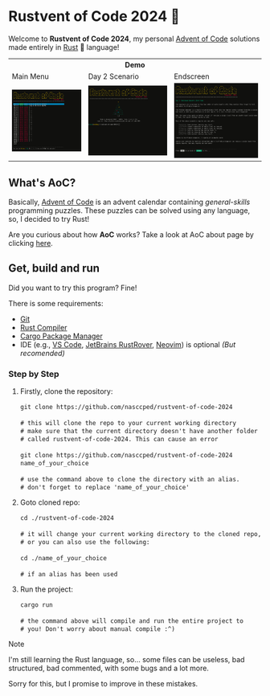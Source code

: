 Rustvent of Code 2024 🎄
========================

Welcome to **Rustvent of Code 2024**, my personal
[Advent of Code][advent-of-code-link] solutions made entirely in
[Rust][rustlang-link] 🦀 language!

<table>
<tr>
   <th colspan="3">Demo</th>
<tr>
<tr>
   <td>Main Menu</td>
   <td>Day 2 Scenario</td>
   <td>Endscreen</td>
</tr>

<tr>
   <td><img src="./images/main-menu.png"></td>
   <td><img src="./images/end-screen.png"></td>
   <td><img src="./images/day2-p2.png"></td>
</tr>
</table>


## What's AoC?

Basically, [Advent of Code][advent-of-code-link] is an advent
calendar containing _general-skills_ programming puzzles. These
puzzles can be solved using any language, so, I decided to try Rust!

Are you curious about how **AoC** works? Take a look at AoC about
page by clicking [here][aoc-about-link].


## Get, build and run

Did you want to try this program? Fine!

There is some requirements:
- [Git][git-link]
- [Rust Compiler][rustlang-link]
- [Cargo Package Manager][cargo-link]
- IDE (e.g., [VS Code][vs-code-link],
  [JetBrains RustRover][rustrover-link], [Neovim][neovim-link]) is
  optional _(But recomended)_

### Step by Step

1. Firstly, clone the repository:

   ```shell
   git clone https://github.com/nasccped/rustvent-of-code-2024

   # this will clone the repo to your current working directory
   # make sure that the current directory doesn't have another folder
   # called rustvent-of-code-2024. This can cause an error

   git clone https://github.com/nasccped/rustvent-of-code-2024 name_of_your_choice

   # use the command above to clone the directory with an alias.
   # don't forget to replace 'name_of_your_choice'
   ```

2. Goto cloned repo:

   ```shell
   cd ./rustvent-of-code-2024
   
   # it will change your current working directory to the cloned repo,
   # or you can also use the following:

   cd ./name_of_your_choice

   # if an alias has been used
   ```

3. Run the project:

   ```shell
   cargo run

   # the command above will compile and run the entire project to
   # you! Don't worry about manual compile :^)
   ```


> [!NOTE]
>
> I'm still learning the Rust language, so... some files can be
> useless, bad structured, bad commented, with some bugs and a lot
> more.
>
> Sorry for this, but I promise to improve in these mistakes.


<!-- links -->
[advent-of-code-link]: https://adventofcode.com/2024
[rustlang-link]: https://www.rust-lang.org/
[cargo-link]: https://doc.rust-lang.org/cargo/
[aoc-about-link]: https://adventofcode.com/2024/about
[git-link]: https://git-scm.com/
[rustrover-link]: https://www.jetbrains.com/rust/
[vs-code-link]: https://code.visualstudio.com/
[neovim-link]: https://neovim.io/
